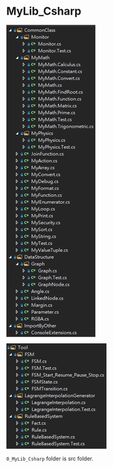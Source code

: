 # MyLib_Csharp
![](https://raw.githubusercontent.com/CWKSC/MyLib_Csharp/master/image/FileStructure1.png)

![](https://raw.githubusercontent.com/CWKSC/MyLib_Csharp/master/image/FileStructure2.png)

`0_MyLib_Csharp` folder is src folder.